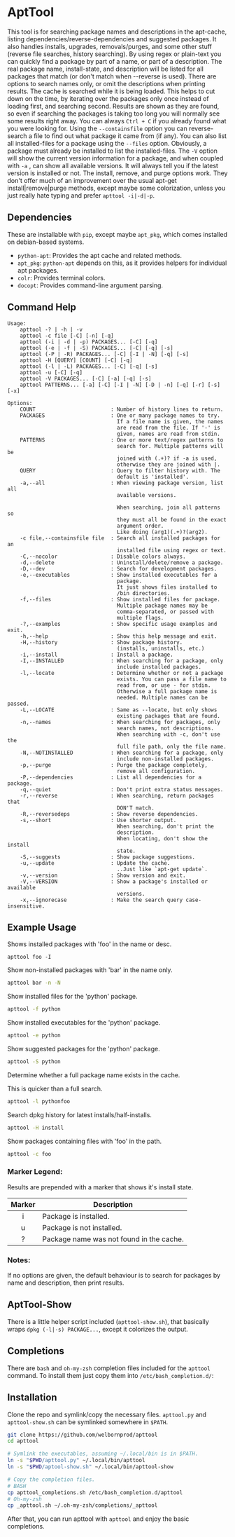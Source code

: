 # AptTool

This tool is for searching package names and descriptions in the apt-cache,
listing dependencies/reverse-dependencies and suggested packages.
It also handles installs, upgrades, removals/purges, and some other stuff
(reverse file searches, history searching). By using regex or plain-text you
can quickly find a package by part of a name, or part of a description.
The real package name, install-state, and description will be listed for all
packages that match (or don't match when --reverse  is used).
There are options to search names only, or omit the descriptions when printing
results.
The cache is searched while it is being loaded. This helps to cut down on the
time, by iterating over the packages only once instead of loading first, and
searching second.
Results are shown as they are found, so even if searching the packages is
taking too long you will normally see some results right away.
You can always `Ctrl + C` if you already found what you were looking for.
Using the `--containsfile`  option you can reverse-search a file to find out
what package it came from (if any).
You can also list all installed-files for a package using the `--files`
option.
Obviously, a package must already be installed to list the installed-files.
The `-V` option will show the current version information for a package,
and when coupled with `-a` , can show all available versions.
It will always tell you if the latest version is installed or not.
The install, remove, and purge options work. They don't offer much of an
improvement over the usual apt-get install|remove|purge methods, except maybe
some colorization, unless you just really hate typing and prefer
`apttool -i|-d|-p`.

## Dependencies

These are installable with `pip`, except maybe `apt_pkg`, which comes
installed on debian-based systems.

* `python-apt`: Provides the apt cache and related methods.
* `apt_pkg`: `python-apt` depends on this, as it provides helpers for
individual apt packages.
* `colr`: Provides terminal colors.
* `docopt`: Provides command-line argument parsing.

## Command Help
```
Usage:
    apttool -? | -h | -v
    apttool -c file [-C] [-n] [-q]
    apttool (-i | -d | -p) PACKAGES... [-C] [-q]
    apttool (-e | -f | -S) PACKAGES... [-C] [-q] [-s]
    apttool (-P | -R) PACKAGES... [-C] [-I | -N] [-q] [-s]
    apttool -H [QUERY] [COUNT] [-C] [-q]
    apttool (-l | -L) PACKAGES... [-C] [-q] [-s]
    apttool -u [-C] [-q]
    apttool -V PACKAGES... [-C] [-a] [-q] [-s]
    apttool PATTERNS... [-a] [-C] [-I | -N] [-D | -n] [-q] [-r] [-s] [-x]

Options:
    COUNT                        : Number of history lines to return.
    PACKAGES                     : One or many package names to try.
                                   If a file name is given, the names
                                   are read from the file. If '-' is
                                   given, names are read from stdin.
    PATTERNS                     : One or more text/regex patterns to
                                   search for. Multiple patterns will be
                                   joined with (.+)? if -a is used,
                                   otherwise they are joined with |.
    QUERY                        : Query to filter history with. The
                                   default is 'installed'.
    -a,--all                     : When viewing package version, list all
                                   available versions.

                                   When searching, join all patterns so
                                   they must all be found in the exact
                                   argument order.
                                   Like doing (arg1)(.+)?(arg2).
    -c file,--containsfile file  : Search all installed packages for an
                                   installed file using regex or text.
    -C,--nocolor                 : Disable colors always.
    -d,--delete                  : Uninstall/delete/remove a package.
    -D,--dev                     : Search for development packages.
    -e,--executables             : Show installed executables for a
                                   package.
                                   It just shows files installed to
                                   /bin directories.
    -f,--files                   : Show installed files for package.
                                   Multiple package names may be
                                   comma-separated, or passed with
                                   multiple flags.
    -?,--examples                : Show specific usage examples and exit.
    -h,--help                    : Show this help message and exit.
    -H,--history                 : Show package history.
                                   (installs, uninstalls, etc.)
    -i,--install                 : Install a package.
    -I,--INSTALLED               : When searching for a package, only
                                   include installed packages.
    -l,--locate                  : Determine whether or not a package
                                   exists. You can pass a file name to
                                   read from, or use - for stdin.
                                   Otherwise a full package name is
                                   needed. Multiple names can be passed.
    -L,--LOCATE                  : Same as --locate, but only shows
                                   existing packages that are found.
    -n,--names                   : When searching for packages, only
                                   search names, not descriptions.
                                   When searching with -c, don't use the
                                   full file path, only the file name.
    -N,--NOTINSTALLED            : When searching for a package, only
                                   include non-installed packages.
    -p,--purge                   : Purge the package completely,
                                   remove all configuration.
    -P,--dependencies            : List all dependencies for a package.
    -q,--quiet                   : Don't print extra status messages.
    -r,--reverse                 : When searching, return packages that
                                   DON'T match.
    -R,--reversedeps             : Show reverse dependencies.
    -s,--short                   : Use shorter output.
                                   When searching, don't print the
                                   description.
                                   When locating, don't show the install
                                   state.
    -S,--suggests                : Show package suggestions.
    -u,--update                  : Update the cache.
                                   ..Just like `apt-get update`.
    -v,--version                 : Show version and exit.
    -V,--VERSION                 : Show a package's installed or available
                                   versions.
    -x,--ignorecase              : Make the search query case-insensitive.
```

## Example Usage

Shows installed packages with 'foo' in the name or desc.
```
apttool foo -I
```

Show non-installed packages with 'bar' in the name only.
```bash
apttool bar -n -N
```

Show installed files for the 'python' package.
```bash
apttool -f python
```

Show installed executables for the 'python' package.
```bash
apttool -e python
```

Show suggested packages for the 'python' package.
```bash
apttool -S python
```

Determine whether a full package name exists in the cache.

This is quicker than a full search.
```bash
apttool -l pythonfoo
```

Search dpkg history for latest installs/half-installs.
```bash
apttool -H install
```

Show packages containing files with 'foo' in the path.
```bash
apttool -c foo
```

### Marker Legend:

Results are prepended with a marker that shows it's install state.

Marker | Description
:---:|---
i | Package is installed.
u | Package is not installed.
? | Package name was not found in the cache.

### Notes:

If no options are given, the default behaviour is to search for
packages by name and description, then print results.

## AptTool-Show

There is a little helper script included (`apttool-show.sh`), that basically
wraps `dpkg (-l|-s) PACKAGE...`, except it colorizes the output.

## Completions

There are `bash` and `oh-my-zsh` completion files included for the `apttool`
command. To install them just copy them into `/etc/bash_completion.d/`:

## Installation

Clone the repo and symlink/copy the necessary files. `apttool.py` and
`apttool-show.sh` can be symlinked somewhere in `$PATH`.

```bash
git clone https://github.com/welbornprod/apttool
cd apttool

# Symlink the executables, assuming ~/.local/bin is in $PATH.
ln -s "$PWD/apttool.py" ~/.local/bin/apttool
ln -s "$PWD/aptool-show.sh" ~/.local/bin/apttool-show

# Copy the completion files.
# BASH
cp apttool_completions.sh /etc/bash_completion.d/apttool
# Oh-my-zsh
cp _apttool.sh ~/.oh-my-zsh/completions/_apttool
```

After that, you can run apttool with `apttool` and enjoy the basic
completions.
